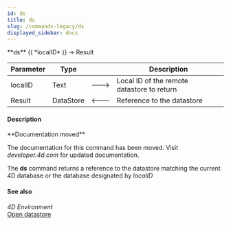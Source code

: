 ```yaml
---
id: ds
title: ds
slug: /commands-legacy/ds
displayed_sidebar: docs
---
```


<!--REF #_command_.ds.Syntax-->**ds** {( *localID* )} -> Result<!-- END REF-->
<!--REF #_command_.ds.Params-->
| Parameter | Type |  | Description |
| --- | --- | --- | --- |
| localID | Text | &#x1F852; | Local ID of the remote datastore to return |
| Result | DataStore | &#x1F850; | Reference to the datastore |

<!-- END REF-->

#### Description 

<!--REF #_command_.ds.Summary-->**Documentation moved**

The documentation for this command has been moved.<!-- END REF--> Visit *developer.4d.com* for updated documentation.

The **ds** command returns a reference to the datastore matching the current 4D database or the database designated by *localID*

#### See also 

*4D Environment*  
[Open datastore](open-datastore.md)  